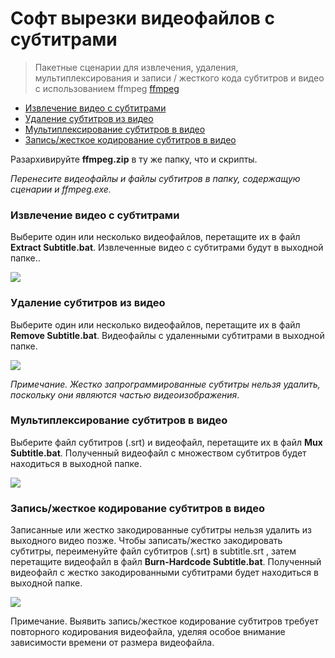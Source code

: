 # Софт вырезки видеофайлов с субтитрами

> Пакетные сценарии для извлечения, удаления, мультиплексирования и записи / жесткого кода субтитров и видео с использованием ffmpeg [ffmpeg](https://ffmpeg.org/)



- [Извлечение видео с субтитрами](#extracting-subtitle)
- [Удаление субтитров из видео](#removing-subtitle)
- [Мультиплексирование субтитров в видео](#muxing-subtitle)
- [Запись/жесткое кодирование субтитров в видео](#burning-hardcoding-subtitle)



Разархивируйте **ffmpeg.zip** в ту же папку, что и скрипты.

*Перенесите видеофайлы и файлы субтитров в папку, содержащую сценарии и ffmpeg.exe.*

### Извлечение видео с субтитрами

Выберите один или несколько видеофайлов, перетащите их в файл  **Extract Subtitle.bat**. Извлеченные видео с субтитрами будут в выходной папке..

![](https://i.ibb.co/6rLpcrd/Extract-Sub.gif)


### Удаление субтитров из  видео

Выберите один или несколько видеофайлов, перетащите их в файл  **Remove Subtitle.bat**.  Видеофайлы с удаленными субтитрами в выходной папке.

![](https://i.ibb.co/wpRyHJ4/Remove-Sub.gif)

*Примечание. Жестко запрограммированные субтитры нельзя удалить, поскольку они являются частью видеоизображения*.


### Мультиплексирование субтитров в видео

Выберите файл субтитров (.srt) и видеофайл, перетащите их в файл **Mux Subtitle.bat**. Полученный видеофайл с множеством субтитров будет находиться в выходной папке. 

![](https://i.ibb.co/Pm6r2Vt/Mux-Sub.gif)


### Запись/жесткое кодирование субтитров в видео

Записанные или жестко закодированные субтитры нельзя удалить из выходного видео позже. Чтобы записать/жестко закодировать субтитры, переименуйте файл субтитров (.srt) в subtitle.srt , затем перетащите видеофайл в файл **Burn-Hardcode Subtitle.bat**. Полученный видеофайл с жестко закодированными субтитрами будет находиться в выходной папке.

![](https://i.ibb.co/w4TcpC7/Burn-Sub.gif)

Примечание. Выявить запись/жесткое кодирование субтитров требует повторного кодирования видеофайла, уделяя особое внимание зависимости времени от размера видеофайла.


